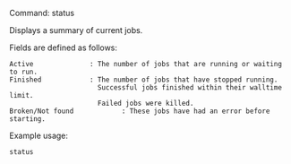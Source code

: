Command:	status

Displays a summary of current jobs.

Fields are defined as follows:

	Active				: The number of jobs that are running or waiting to run.
	Finished			: The number of jobs that have stopped running.
						  Successful jobs finished within their walltime limit.
						  Failed jobs were killed.
	Broken/Not found 	        : These jobs have had an error before starting.

Example usage:

    status


